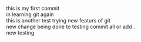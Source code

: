 this is my first commit
<br>
in learning git again
<br>
this is another test trying new featurs of git
<br>
new change being done to testing commit all or add .
<br>
new testing 